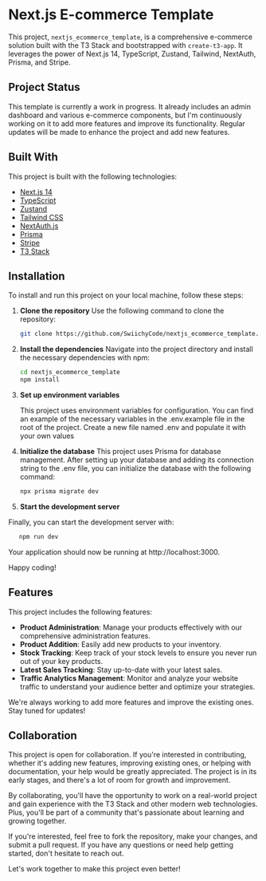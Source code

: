# Next.js E-commerce Template

This project, `nextjs_ecommerce_template`, is a comprehensive e-commerce solution built with the T3 Stack and bootstrapped with `create-t3-app`. It leverages the power of Next.js 14, TypeScript, Zustand, Tailwind, NextAuth, Prisma, and Stripe.

## Project Status

This template is currently a work in progress. It already includes an admin dashboard and various e-commerce components, but I'm continuously working on it to add more features and improve its functionality. Regular updates will be made to enhance the project and add new features.

## Built With

This project is built with the following technologies:

- [Next.js 14](https://nextjs.org/)
- [TypeScript](https://www.typescriptlang.org/)
- [Zustand](https://github.com/pmndrs/zustand)
- [Tailwind CSS](https://tailwindcss.com/)
- [NextAuth.js](https://next-auth.js.org/)
- [Prisma](https://www.prisma.io/)
- [Stripe](https://stripe.com/)
- [T3 Stack](https://create.t3.gg/)

## Installation

To install and run this project on your local machine, follow these steps:

1. **Clone the repository**
   Use the following command to clone the repository:

   ```bash
   git clone https://github.com/SwiichyCode/nextjs_ecommerce_template.git
   ```

2. **Install the dependencies**
   Navigate into the project directory and install the necessary dependencies with npm:

   ```bash
   cd nextjs_ecommerce_template
   npm install
   ```

3. **Set up environment variables**

   This project uses environment variables for configuration. You can find an example of the necessary variables in the .env.example file in the root of the project. Create a new file named .env and populate it with your own values

4. **Initialize the database**
   This project uses Prisma for database management. After setting up your database and adding its connection string to the .env file, you can initialize the database with the following command:

   ```bash
   npx prisma migrate dev
   ```

5. **Start the development server**

Finally, you can start the development server with:

```bash
   npm run dev
```

Your application should now be running at http://localhost:3000.

Happy coding!

## Features

This project includes the following features:

- **Product Administration**: Manage your products effectively with our comprehensive administration features.
- **Product Addition**: Easily add new products to your inventory.
- **Stock Tracking**: Keep track of your stock levels to ensure you never run out of your key products.
- **Latest Sales Tracking**: Stay up-to-date with your latest sales.
- **Traffic Analytics Management**: Monitor and analyze your website traffic to understand your audience better and optimize your strategies.

We're always working to add more features and improve the existing ones. Stay tuned for updates!

## Collaboration

This project is open for collaboration. If you're interested in contributing, whether it's adding new features, improving existing ones, or helping with documentation, your help would be greatly appreciated. The project is in its early stages, and there's a lot of room for growth and improvement.

By collaborating, you'll have the opportunity to work on a real-world project and gain experience with the T3 Stack and other modern web technologies. Plus, you'll be part of a community that's passionate about learning and growing together.

If you're interested, feel free to fork the repository, make your changes, and submit a pull request. If you have any questions or need help getting started, don't hesitate to reach out.

Let's work together to make this project even better!
